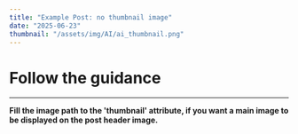 ```yaml
---
title: "Example Post: no thumbnail image"
date: "2025-06-23"
thumbnail: "/assets/img/AI/ai_thumbnail.png"
---
```


# Follow the guidance
---

**Fill the image path to the 'thumbnail' attribute, if you want a main image to be displayed on the post header image.**
